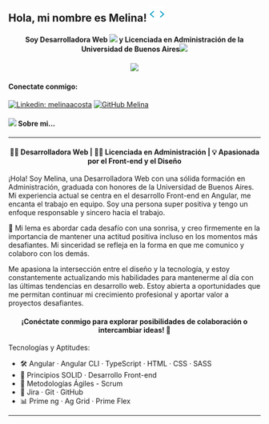 <h2> Hola, mi nombre es Melina! <img src="/tenor.gif" width="30"></h2>

<h4 align="center">  Soy Desarrolladora Web <img src="https://media.giphy.com/media/WUlplcMpOCEmTGBtBW/giphy.gif" width="30"> y Licenciada en Administración de la Universidad de Buenos Aires<img src="https://media.giphy.com/media/3hoLIVAJYkz6T0Ichp/giphy.gif" width="30"></h4>

<h4 align="center"><img src="https://media.giphy.com/media/v1.Y2lkPTc5MGI3NjExZzl2bXNkcjQ2dHZxbXY4cTA3Mm5memgwaWxtbnBidzc2a3Rxb21pMCZlcD12MV9pbnRlcm5hbF9naWZfYnlfaWQmY3Q9Zw/L1R1tvI9svkIWwpVYr/giphy.gif"></h4>


<h4 align="left">  Conectate conmigo:</h4>

[![Linkedin: melinaacosta](https://img.shields.io/badge/-melinaacosta-blue?style=flat-square&logo=Linkedin&logoColor=white&link=https://www.linkedin.com/in/melina-acosta/)](https://www.linkedin.com/in/melina-acosta/)
[![GitHub Melina](https://img.shields.io/github/followers/melinaacosta?label=follow&style=social)](https://github.com/melinaacosta)

<h4 align="left">  <img src="https://media.giphy.com/media/VgCDAzcKvsR6OM0uWg/giphy.gif" width="50"> Sobre mi... </h4><hr>


<h4 align="center">  👩‍💻 Desarrolladora Web | 👩‍🎓 Licenciada en Administración | 💡 Apasionada por el Front-end y el Diseño </h4>

¡Hola! Soy Melina, una Desarrolladora Web con una sólida formación en Administración, graduada con honores de la Universidad de Buenos Aires. Mi experiencia actual se centra en el desarrollo Front-end en Angular, me encanta el trabajo en equipo. Soy una persona super positiva y tengo un enfoque responsable y sincero hacia el trabajo.

🌈 Mi lema es abordar cada desafío con una sonrisa, y creo firmemente en la importancia de mantener una actitud positiva incluso en los momentos más desafiantes. Mi sinceridad se refleja en la forma en que me comunico y colaboro con los demás.

Me apasiona la intersección entre el diseño y la tecnología, y estoy constantemente actualizando mis habilidades para mantenerme al día con las últimas tendencias en desarrollo web. Estoy abierta a oportunidades que me permitan continuar mi crecimiento profesional y aportar valor a proyectos desafiantes.

<h4 align="center"> ¡Conéctate conmigo para explorar posibilidades de colaboración o intercambiar ideas! 🤝 </h4>

Tecnologías y Aptitudes:
- 🛠 Angular · Angular CLI · TypeScript · HTML · CSS · SASS
- 🔄 Principios SOLID · Desarrollo Front-end
- 🔄 Metodologías Ágiles - Scrum
- 📝 Jira · Git · GitHub
- 📊 Prime ng · Ag Grid · Prime Flex

<hr>
